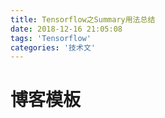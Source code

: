 ```yaml
---
title: Tensorflow之Summary用法总结
date: 2018-12-16 21:05:08
tags: 'Tensorflow'
categories: '技术文'
---
```

# 博客模板

<!-- more -->
